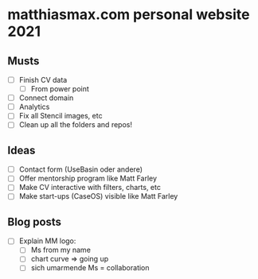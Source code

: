 # matthiasmax.com personal website 2021

## Musts

- [ ] Finish CV data
  - [ ] From power point
- [ ] Connect domain
- [ ] Analytics
- [ ] Fix all Stencil images, etc
- [ ] Clean up all the folders and repos!

## Ideas

- [ ] Contact form (UseBasin oder andere)
- [ ] Offer mentorship program like Matt Farley
- [ ] Make CV interactive with filters, charts, etc
- [ ] Make start-ups (CaseOS) visible like Matt Farley

## Blog posts

-  [ ] Explain MM logo:
   -  [ ] Ms from my name
   -  [ ] chart curve => going up
   -  [ ] sich umarmende Ms = collaboration